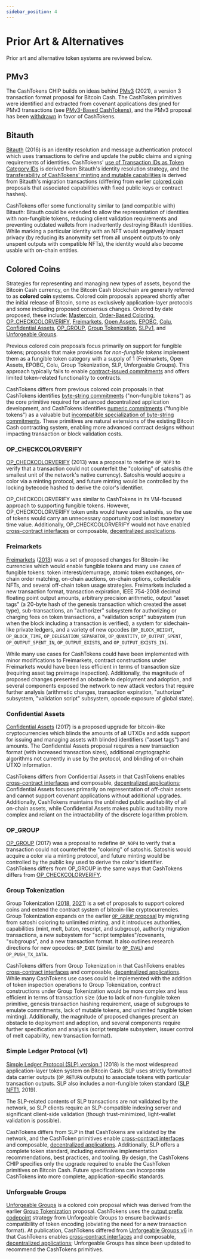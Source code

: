 ```yaml
---
sidebar_position: 4
---
```


# Prior Art & Alternatives

Prior art and alternative token systems are reviewed below.

## PMv3

The CashTokens CHIP builds on ideas behind [PMv3](https://github.com/bitjson/pmv3) (2021), a version 3 transaction format proposal for Bitcoin Cash. The CashToken primitives were identified and extracted from covenant applications designed for PMv3 transactions (see [PMv3-Based CashTokens](https://blog.bitjson.com/cashtokens-contract-validated-tokens-for-bitcoin-cash/)), and the PMv3 proposal has been [withdrawn](https://bitcoincashresearch.org/t/chip-2021-01-pmv3-version-3-transaction-format/265/55?u=bitjson) in favor of CashTokens.

## Bitauth

[Bitauth](https://github.com/bitauth/bitauth2017/blob/40e84a073be3e8689e6f85b31a5b6536a3524238/bips/0-bitauth.mediawikis) (2016) is an identity resolution and message authentication protocol which uses transactions to define and update the public claims and signing requirements of identities. CashTokens' [use of Transaction IDs as Token Category IDs](rationale.md#use-of-transaction-ids-as-token-category-ids) is derived from Bitauth's identity resolution strategy, and the [transferability of CashTokens' minting and mutable capabilities](rationale.md#behavior-of-minting-and-mutable-tokens) is derived from Bitauth's migration transactions (differing from earlier [colored coin](alternatives.md#colored-coins) proposals that associated capabilities with fixed public keys or contract hashes).

CashTokens offer some functionality similar to (and compatible with) Bitauth: Bitauth could be extended to allow the representation of identities with non-fungible tokens, reducing client validation requirements and preventing outdated wallets from inadvertently destroying Bitauth identities. While marking a particular identity with an NFT would negatively impact privacy (by reducing its anonymity set from all unspent outputs to only unspent outputs with compatible NFTs), the identity would also become usable with on-chain entities.

## Colored Coins

Strategies for representing and managing new types of assets, beyond the Bitcoin Cash currency, on the Bitcoin Cash blockchain are generally referred to as **colored coin** systems. Colored coin proposals appeared shortly after the initial release of Bitcoin, some as exclusively application-layer protocols and some including proposed consensus changes. Ordered by date proposed, these include: [Mastercoin](https://bitcointalk.org/index.php?topic=101197.0;all), [Order-Based Coloring](https://github.com/killerstorm/colored-coin-tools/blob/master/colors.md#order-based-coloring), [OP_CHECKCOLORVERIFY](#op_checkcolorverify), [Freimarkets](#freimarkets), [Open Assets](https://github.com/OpenAssets/open-assets-protocol/blob/master/specification.mediawiki), [EPOBC](https://github.com/chromaway/ngcccbase/wiki/EPOBC_simple), [Colu](https://github.com/Colored-Coins/Colored-Coins-Protocol-Specification), [Confidential Assets](#confidential-assets),
[OP_GROUP](#op_group), [Group Tokenization](#group-tokenization), [SLPv1](#simple-ledger-protocol-v1), and [Unforgeable Groups](#unforgeable-groups).

Previous colored coin proposals focus primarily on support for fungible tokens; proposals that make provisions for _non-fungible tokens_ implement them as a fungible token category with a supply of 1 (Freimarkets, Open Assets, EPOBC, Colu, Group Tokenization, SLP, Unforgeable Groups). This approach typically fails to enable [contract-issued commitments](chip#contract-issued-commitments) and offers limited token-related functionality to contracts.

CashTokens differs from previous colored coin proposals in that CashTokens identifies [byte-string commitments](chip#byte-string-commitments) ("non-fungible tokens") as the core primitive required for advanced decentralized application development, and CashTokens identifies [numeric commitments](chip#numeric-commitments) ("fungible tokens") as a valuable but [incompatible specialization of byte-string commitments](rationale.md#incompatibility-of-token-fungibility-and-token-commitments). These primitives are natural extensions of the existing Bitcoin Cash contracting system, enabling more advanced contract designs without impacting transaction or block validation costs.

### OP_CHECKCOLORVERIFY

[OP_CHECKCOLORVERIFY](https://web.archive.org/web/20220313162546/https://bitcointalk.org/index.php?topic=253385.0%3Ball) (2013) was a proposal to redefine `OP_NOP3` to verify that a transaction could not counterfeit the "coloring" of satoshis (the smallest unit of the network's native currency). Satoshis would acquire a color via a minting protocol, and future minting would be controlled by the locking bytecode hashed to derive the color's identifier.

OP_CHECKCOLORVERIFY was similar to CashTokens in its VM-focused approach to supporting fungible tokens. However, OP_CHECKCOLORVERIFY token units would have used satoshis, so the use of tokens would carry an unnecessary opportunity cost in lost monetary time value. Additionally, OP_CHECKCOLORVERIFY would not have enabled [cross-contract interfaces](chip#cross-contract-interfaces) or composable, [decentralized applications](chip#decentralized-applications).

### Freimarkets

[Freimarkets](https://web.archive.org/web/20160305014417/http://freico.in/docs/freimarkets.pdf) ([2013](https://web.archive.org/web/20160228230306/https://bitcointalk.org/index.php?topic=278671.0;all)) was a set of proposed changes for Bitcoin-like currencies which would enable fungible tokens and many use cases of fungible tokens: token interest/demurrage, atomic token exchanges, on-chain order matching, on-chain auctions, on-chain options, collectable NFTs, and several off-chain token usage strategies. Freimarkets included a new transaction format, transaction expiration, IEEE 754-2008 decimal floating point output amounts, arbitrary precision arithmetic, output "asset tags" (a 20-byte hash of the genesis transaction which created the asset type), sub-transactions, an "authorizer" subsystem for authorizing or charging fees on token transactions, a "validation script" subsystem (run when the block including a transaction is verified), a system for sidechain-like private ledgers, and a variety of new opcodes (`OP_BLOCK_HEIGHT`, `OP_BLOCK_TIME`, `OP_DELEGATION_SEPARATOR`, `OP_QUANTITY`, `OP_OUTPUT_SPENT`, `OP_OUTPUT_SPENT_IN`, `OP_OUTPUT_EXISTS`, and `OP_OUTPUT_EXISTS_IN`).

While many use cases for CashTokens could have been implemented with minor modifications to Freimarkets, contract constructions under Freimarkets would have been less efficient in terms of transaction size (requiring asset tag preimage inspection). Additionally, the magnitude of proposed changes presented an obstacle to deployment and adoption, and several components exposed the network to new attack vectors that require further analysis (arithmetic changes, transaction expiration, "authorizer" subsystem, "validation script" subsystem, opcode exposure of global state).

### Confidential Assets

[Confidential Assets](https://blockstream.com/bitcoin17-final41.pdf) (2017) is a proposed upgrade for bitcoin-like cryptocurrencies which blinds the amounts of all UTXOs and adds support for issuing and managing assets with blinded identifiers ("asset tags") and amounts. The Confidential Assets proposal requires a new transaction format (with increased transaction sizes), additional cryptographic algorithms not currently in use by the protocol, and blinding of on-chain UTXO information.

CashTokens differs from Confidential Assets in that CashTokens enables [cross-contract interfaces](chip#cross-contract-interfaces) and composable, [decentralized applications](chip#decentralized-applications); Confidential Assets focuses primarily on representation of off-chain assets and cannot support covenant applications without additional upgrades. Additionally, CashTokens maintains the unblinded public auditability of all on-chain assets, while Confidential Assets makes public auditability more complex and reliant on the intractability of the discrete logarithm problem.

### OP_GROUP

[OP_GROUP](https://web.archive.org/web/20171016150552/https://medium.com/@g.andrew.stone/bitcoin-scripting-applications-representative-tokens-ece42de81285) (2017) was a proposal to redefine `OP_NOP4` to verify that a transaction could not counterfeit the "coloring" of satoshis. Satoshis would acquire a color via a minting protocol, and future minting would be controlled by the public key used to derive the color's identifier. CashTokens differs from OP_GROUP in the same ways that CashTokens differs from [OP_CHECKCOLORVERIFY](#op_checkcolorverify).

### Group Tokenization

Group Tokenization ([2018](https://web.archive.org/web/20181119165124/https://docs.google.com/document/d/1X-yrqBJNj6oGPku49krZqTMGNNEWnUJBRFjX7fJXvTs/edit), [2021](https://web.archive.org/web/20220315200939/https://www.bitcoinunlimited.net/grouptokenization/groupbchspec)) is a set of proposals to support colored coins and extend the contract system of bitcoin-like cryptocurrencies. Group Tokenization expands on the earlier [`OP_GROUP` proposal](#op_group) by migrating from satoshi coloring to unlimited minting, and it introduces authorities, capabilities (mint, melt, baton, rescript, and subgroup), authority migration transactions, a new subsystem for "script templates"/covenants, "subgroups", and a new transaction format. It also outlines research directions for new opcodes: `OP_EXEC` (similar to [`OP_EVAL`](https://github.com/bitcoin/bips/blob/master/bip-0012.mediawiki)) and `OP_PUSH_TX_DATA`.

CashTokens differs from Group Tokenization in that CashTokens enables [cross-contract interfaces](chip#cross-contract-interfaces) and composable, [decentralized applications](chip#decentralized-applications). While many CashTokens use cases could be implemented with the addition of token inspection operations to Group Tokenization, contract constructions under Group Tokenization would be more complex and less efficient in terms of transaction size (due to lack of non-fungible token primitive, genesis transaction hashing requirement, usage of subgroups to emulate commitments, lack of mutable tokens, and unlimited fungible token minting). Additionally, the magnitude of proposed changes present an obstacle to deployment and adoption, and several components require further specification and analysis (script template subsystem, issuer control of melt capability, new transaction format).

### Simple Ledger Protocol (v1)

[Simple Ledger Protocol (SLP) version 1](https://slp.dev/specs/slp-token-type-1/) (2018) is the most widespread application-layer token system on Bitcoin Cash. SLP uses strictly formatted data carrier outputs (`OP_RETURN` outputs) to associate tokens with particular transaction outputs. SLP also includes a non-fungible token standard ([SLP NFT1](https://slp.dev/specs/slp-nft-1/), 2019).

The SLP-related contents of SLP transactions are not validated by the network, so SLP clients require an SLP-compatible indexing server and significant client-side validation (though trust-minimized, light-wallet validation is possible).

CashTokens differs from SLP in that CashTokens are validated by the network, and the CashToken primitives enable [cross-contract interfaces](chip#cross-contract-interfaces) and composable, [decentralized applications](chip#decentralized-applications). Additionally, SLP offers a complete token standard, including extensive implementation recommendations, best practices, and tooling. By design, the CashTokens CHIP specifies only the upgrade required to enable the CashToken primitives on Bitcoin Cash. Future specifications can incorporate CashTokens into more complete, application-specific standards.

### Unforgeable Groups

[Unforgeable Groups](https://gitlab.com/0353F40E/group-tokenization/-/blob/808d9eb36caa1a64be0aa616d743b845dad67c7e/CHIP-2021-02_Unforgeable_Groups_for_Bitcoin_Cash.md) is a colored coin proposal which was derived from the earlier [Group Tokenization](#group-tokenization) proposal. CashTokens uses the [output prefix codepoint](chip#token-encoding) strategy from Unforgeable Groups to ensure backwards-compatibility of token encoding (obviating the need for a new transaction format). At publication, CashTokens differed from [Unforgeable Groups v6](https://gitlab.com/0353F40E/group-tokenization/-/blob/808d9eb36caa1a64be0aa616d743b845dad67c7e/CHIP-2021-02_Unforgeable_Groups_for_Bitcoin_Cash.md) in that CashTokens enables [cross-contract interfaces](chip#cross-contract-interfaces) and composable, [decentralized applications](chip#decentralized-applications); Unforgeable Groups has since been updated to recommend the CashTokens primitives.
